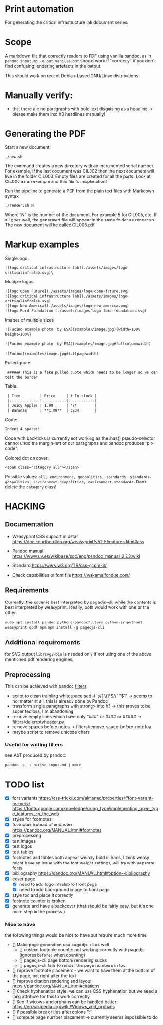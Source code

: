# Print automation

For generating the critical infrastructure lab document series. 

# Scope

A markdown file that correctly renders to PDF using vanilla pandoc, as
in `pandoc input.md -o out-vanilla.pdf` should work if "correctly" if
you don't find confusing rendering artefacts in the output.

This should work on recent Debian-based GNU/Linux distributions.

# Manually verify:

- that there are no paragraphs with bold text disguising as a headline →
  please make them into h3 headlines manually!

# Generating the PDF

Start a new document:

    ./new.sh
    
The command creates a new directory with an incremented serial number.  For example, if the last document was CIL002 then the next document will live in the folder CIL003.  Empty files are created for all the parts.  Look at CIL000 as an example and this file for explanation!

Run the pipeline to generate a PDF from the plain text files with Markdown syntax:

    ./render.sh N
   
Where “N” is the number of the document.  For example 5 for CIL005, etc.  If all goes well, the generated file will appear in the same folder as render.sh.  The new document will be called CIL005.pdf

# Markup examples

Single logo:

    ![logo critical infrastructure lab](./assets/images/logo-criticalinfralab.svg)\

Multiple logos:

    ![logo Open Future](./assets/images/logo-open-future.svg)
    ![logo critical infrastructure lab](./assets/images/logo-criticalinfralab.svg)
    ![logo New America](./assets/images/logo-new-america.png)
    ![logo Ford Foundation](./assets/images/logo-ford-foundation.svg)

Images of multiple sizes:

    ![Fucino example photo, by ESA](examples/image.jpg){width=100% height=100%}

    ![Fucino example photo, by ESA](examples/image.jpg#fullcolumnwidth)

    ![Fucino](examples/image.jpg#fullpagewidth)

Pulled quote:

     ###### This is a fake pulled quote which needs to be longer so we can test the border

Table:

     | Item         | Price     | # In stock |
     |--------------|-----------|------------|
     | Juicy Apples | 1.99      | *7*        |
     | Bananas      | **1.89**  | 5234       |

Code:

    Indent 4 spaces!

Code with backticks is currently not working as the :has()
pseudo-selector cannot undo the margin-left of our paragraphs and pandoc
produces "p > code".

Colored dot on cover:

    <span class="category all"></span>
    
Possible values: `all, environment, geopolitics, standards, standards-geopolitics, environment-geopolitics, environment-standards`.  Don't delete the `category` class!

# HACKING

## Documentation

* Weasyprint CSS support in detail
  https://doc.courtbouillon.org/weasyprint/v52.5/features.html#css

* Pandoc manual
  https://www.uv.es/wikibase/doc/eng/pandoc_manual_2.7.3.wiki

* Standard
  https://www.w3.org/TR/css-gcpm-3/

* Check capabilities of font file
  https://wakamaifondue.com/

## Requirements

Currently, the cover is best interpreted by pagedjs-cli, while the
contents is best interpreted by weasyprint. Ideally, both would work
with one or the other.

  `sudo apt install pandoc python3-pandocfilters python-is-python3 weasyprint qpdf npm`
  `npm install -g pagedjs-cli`

## Additional requirements

for SVG output `librsvg2-bin` is needed only if not using one of the
above mentioned pdf rendering engines.

## Preprocessing

This can be achieved with pandoc [filters](https://pandoc.org/filters.html)

- script to clean trainling whitespace
  sed -i 's/[ \t]*$//' "$1"
  → seems to not matter at all, this is already done by Pandoc
- transform single paragraphs with strong> into h3 → this proves to be
  super tedious, I'm abandoning
- remove empty lines which have only "###" or #### or #####
  → filters/delemptyheader.py
- remove spaces before notes
  → filters/remove-space-before-note.lua
- maybe script to remove unicode chars

### Useful for writing filters

see AST produced by pandoc:

 `pandoc -s -t native input.md | more`

# TODO list

- [x] font variants
      https://css-tricks.com/almanac/properties/f/font-variant-numeric/
      https://fonts.google.com/knowledge/using_type/implementing_open_type_features_on_the_web
- [x] styles for footnotes
- [x] footnotes instead of endnotes
      https://pandoc.org/MANUAL.html#footnotes
- [x] preprocessing
- [x] test images
- [x] test logos
- [x] test tables
- [x] footnotes and tables both appear weirdly bold in Sans, I think
  weasy might have an issue with the font weight settings, will try with
  separate fonts
- [x] bibliography
      https://pandoc.org/MANUAL.html#option--bibliography
- [x] cover page
  - [x] need to add logo infralab to front page
  - [x] need to add background image to front page
- [x] style toc and place it correctly
- [x] footnote counter is broken
- [x] generate and have a backcover (that should be fairly easy, but it's
      one more step in the process.)

### Nice to have

the following things would be nice to have but require much more time:

- [] Make page generation use pagedjs-cli as well
  - [] custom footnote counter not working correctly with pagedjs
       (ignores `before:` when counting)
  - [] pagedjs-cli page bottom rendering sucks
  - [] pagedjs-cli fails to render the page numbers in toc
- [] improve footnote placement - we want to have them at the bottom of
     the page, not right after the text
- [] improve citation rendering and layout
     https://pandoc.org/MANUAL.html#citations
- [] Check hyphenation style, we can use CSS hyphenation but we need a
     lang attribute for this to work correctly
- [] See if widows and orphans can be handled better:
     https://en.wikipedia.org/wiki/Widows_and_orphans
- [] if possible break titles after colons ":"
- [] compute page number placement → currently seems impossible to do

